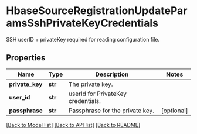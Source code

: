 # HbaseSourceRegistrationUpdateParamsSshPrivateKeyCredentials

SSH  userID + privateKey required for reading configuration file.

## Properties
Name | Type | Description | Notes
------------ | ------------- | ------------- | -------------
**private_key** | **str** | The private key. | 
**user_id** | **str** | userId for PrivateKey credentials. | 
**passphrase** | **str** | Passphrase for the private key. | [optional] 

[[Back to Model list]](../README.md#documentation-for-models) [[Back to API list]](../README.md#documentation-for-api-endpoints) [[Back to README]](../README.md)


